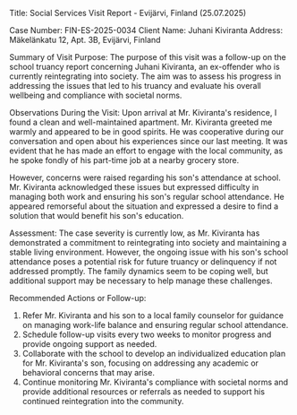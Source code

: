  Title: Social Services Visit Report - Evijärvi, Finland (25.07.2025)

Case Number: FIN-ES-2025-0034
Client Name: Juhani Kiviranta
Address: Mäkelänkatu 12, Apt. 3B, Evijärvi, Finland

Summary of Visit Purpose:
The purpose of this visit was a follow-up on the school truancy report concerning Juhani Kiviranta, an ex-offender who is currently reintegrating into society. The aim was to assess his progress in addressing the issues that led to his truancy and evaluate his overall wellbeing and compliance with societal norms.

Observations During the Visit:
Upon arrival at Mr. Kiviranta's residence, I found a clean and well-maintained apartment. Mr. Kiviranta greeted me warmly and appeared to be in good spirits. He was cooperative during our conversation and open about his experiences since our last meeting. It was evident that he has made an effort to engage with the local community, as he spoke fondly of his part-time job at a nearby grocery store.

However, concerns were raised regarding his son's attendance at school. Mr. Kiviranta acknowledged these issues but expressed difficulty in managing both work and ensuring his son's regular school attendance. He appeared remorseful about the situation and expressed a desire to find a solution that would benefit his son's education.

Assessment:
The case severity is currently low, as Mr. Kiviranta has demonstrated a commitment to reintegrating into society and maintaining a stable living environment. However, the ongoing issue with his son's school attendance poses a potential risk for future truancy or delinquency if not addressed promptly. The family dynamics seem to be coping well, but additional support may be necessary to help manage these challenges.

Recommended Actions or Follow-up:
1. Refer Mr. Kiviranta and his son to a local family counselor for guidance on managing work-life balance and ensuring regular school attendance.
2. Schedule follow-up visits every two weeks to monitor progress and provide ongoing support as needed.
3. Collaborate with the school to develop an individualized education plan for Mr. Kiviranta's son, focusing on addressing any academic or behavioral concerns that may arise.
4. Continue monitoring Mr. Kiviranta's compliance with societal norms and provide additional resources or referrals as needed to support his continued reintegration into the community.